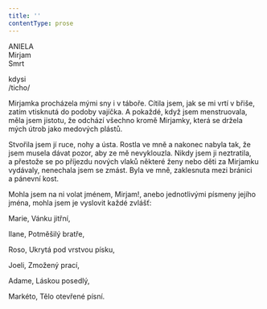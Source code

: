 ```yaml
---
title: ''
contentType: prose
---
```


ANIELA  
Mirjam  
Smrt

kdysi  
/ticho/

  

Mirjamka procházela mými sny i v táboře. Cítila jsem, jak se mi vrtí v břiše, zatím vtisknutá do podoby vajíčka. A pokaždé, když jsem menstruovala, měla jsem jistotu, že odchází všechno kromě Mirjamky, která se držela mých útrob jako medových plástů.

Stvořila jsem jí ruce, nohy a ústa. Rostla ve mně a nakonec nabyla tak, že jsem musela dávat pozor, aby ze mě nevyklouzla. Nikdy jsem ji neztratila, a přestože se po příjezdu nových vlaků některé ženy nebo děti za Mirjamku vydávaly, nenechala jsem se zmást. Byla ve mně, zaklesnuta mezi bránici a pánevní kost.

Mohla jsem na ni volat jménem, Mirjam!, anebo jednotlivými písmeny jejího jména, mohla jsem je vyslovit každé zvlášť:

Marie, Vánku jitřní,

Ilane, Potměšilý bratře,

Roso, Ukrytá pod vrstvou písku,

Joeli, Zmožený prací,

Adame, Láskou posedlý,

Markéto, Tělo otevřené písní.
